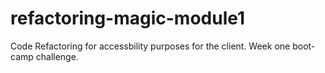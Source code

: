 # refactoring-magic-module1
Code Refactoring for accessbility purposes for the client. Week one boot-camp challenge.
